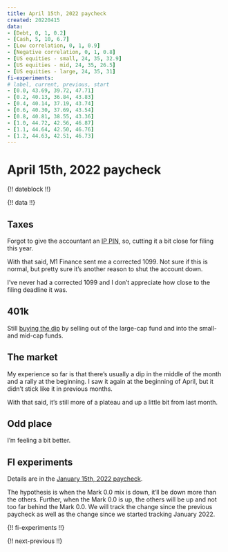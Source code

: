 ```yaml
---
title: April 15th, 2022 paycheck
created: 20220415
data:
- [Debt, 0, 1, 0.2]
- [Cash, 5, 10, 6.7]
- [Low correlation, 0, 1, 0.9]
- [Negative correlation, 0, 1, 0.8]
- [US equities - small, 24, 35, 32.9]
- [US equities - mid, 24, 35, 26.5]
- [US equities - large, 24, 35, 31]
fi-experiments:
# label, current, previous, start
- [0.0, 43.69, 39.72, 47.71]
- [0.2, 40.13, 36.84, 43.83]
- [0.4, 40.14, 37.19, 43.74]
- [0.6, 40.30, 37.69, 43.54]
- [0.8, 40.81, 38.55, 43.36]
- [1.0, 44.72, 42.56, 46.87]
- [1.1, 44.64, 42.50, 46.76]
- [1.2, 44.63, 42.51, 46.73]
---
```


# April 15th, 2022 paycheck

{!! dateblock !!}

{!! data !!}

## Taxes

Forgot to give the accountant an [IP PIN](https://www.irs.gov/identity-theft-fraud-scams/retrieve-your-ip-pin), so, cutting it a bit close for filing this year.

With that said, M1 Finance sent me a corrected 1099. Not sure if this is normal, but pretty sure it’s another reason to shut the account down.

I’ve never had a corrected 1099 and I don’t appreciate how close to the filing deadline it was.

## 401k

Still [buying the dip](https://joshbruce.com/finances/building-wealth-paycheck-to-paycheck/20220401/#buying-the-dip) by selling out of the large-cap fund and into the small- and mid-cap funds.

## The market

My experience so far is that there’s usually a dip in the middle of the month and a rally at the beginning. I saw it again at the beginning of April, but it didn’t stick like it in previous months.

With that said, it’s still more of a plateau and up a little bit from  last month. 

## Odd place

I’m feeling a bit better. 

## FI experiments

Details are in the [January 15th, 2022 paycheck](https://joshbruce.com/finances/building-wealth-paycheck-to-paycheck/20220115/#fi-experiments).

The hypothesis is when the Mark 0.0 mix is down, it‘ll be down more than the others. Further, when the Mark 0.0 is up, the others will be up and not too far behind the Mark 0.0. We will track the change since the previous paycheck as well as the change since we started tracking January 2022.

{!! fi-experiments !!}

{!! next-previous !!}
